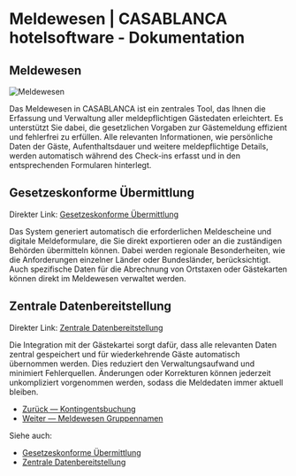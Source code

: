 # Meldewesen | CASABLANCA hotelsoftware - Dokumentation

## Meldewesen

![Meldewesen](https://docs.casablanca.at/assets/images/registration-0fd88cbcd1a9231aa68ac5c5eb5f1627.png "Meldewesen")

Das Meldewesen in CASABLANCA ist ein zentrales Tool, das Ihnen die Erfassung und Verwaltung aller meldepflichtigen Gästedaten erleichtert. Es unterstützt Sie dabei, die gesetzlichen Vorgaben zur Gästemeldung effizient und fehlerfrei zu erfüllen. Alle relevanten Informationen, wie persönliche Daten der Gäste, Aufenthaltsdauer und weitere meldepflichtige Details, werden automatisch während des Check-ins erfasst und in den entsprechenden Formularen hinterlegt.

## Gesetzeskonforme Übermittlung

Direkter Link: [Gesetzeskonforme Übermittlung](https://docs.casablanca.at/desktop/registration/#gesetzeskonforme-übermittlung)

Das System generiert automatisch die erforderlichen Meldescheine und digitale Meldeformulare, die Sie direkt exportieren oder an die zuständigen Behörden übermitteln können. Dabei werden regionale Besonderheiten, wie die Anforderungen einzelner Länder oder Bundesländer, berücksichtigt. Auch spezifische Daten für die Abrechnung von Ortstaxen oder Gästekarten können direkt im Meldewesen verwaltet werden.

## Zentrale Datenbereitstellung

Direkter Link: [Zentrale Datenbereitstellung](https://docs.casablanca.at/desktop/registration/#zentrale-datenbereitstellung)

Die Integration mit der Gästekartei sorgt dafür, dass alle relevanten Daten zentral gespeichert und für wiederkehrende Gäste automatisch übernommen werden. Dies reduziert den Verwaltungsaufwand und minimiert Fehlerquellen. Änderungen oder Korrekturen können jederzeit unkompliziert vorgenommen werden, sodass die Meldedaten immer aktuell bleiben.

* [Zurück — Kontingentsbuchung](https://docs.casablanca.at/desktop/reservation_process/quota_booking/)
* [Weiter — Meldewesen Gruppennamen](https://docs.casablanca.at/desktop/registration/registration_groupnames/)

Siehe auch:
* [Gesetzeskonforme Übermittlung](https://docs.casablanca.at/desktop/registration/#gesetzeskonforme-übermittlung)
* [Zentrale Datenbereitstellung](https://docs.casablanca.at/desktop/registration/#zentrale-datenbereitstellung)